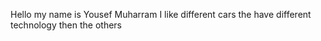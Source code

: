 Hello my name is Yousef Muharram
I like different cars the have different technology then the others
